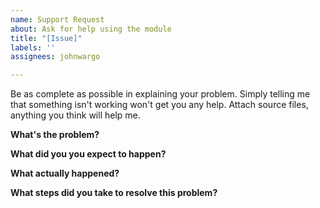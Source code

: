 ```yaml
---
name: Support Request
about: Ask for help using the module
title: "[Issue]"
labels: ''
assignees: johnwargo

---
```


Be as complete as possible in explaining your problem. Simply telling me that something isn't working won't get you any help.  Attach source files, anything you think will help me.

**What's the problem?**

**What did you you expect to happen?**

**What actually happened?**

**What steps did you take to resolve this problem?**
